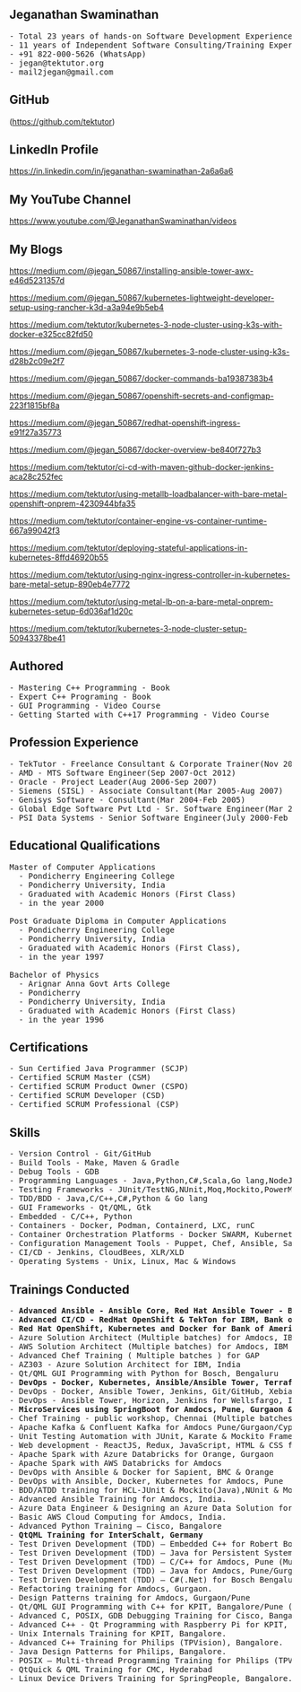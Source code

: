 ## Jeganathan Swaminathan
<pre>
- Total 23 years of hands-on Software Development Experience 
- 11 years of Independent Software Consulting/Training Experience
- +91 822-000-5626 (WhatsApp) 
- jegan@tektutor.org 
- mail2jegan@gmail.com 
</pre>

## GitHub
(https://github.com/tektutor)

## LinkedIn Profile
https://in.linkedin.com/in/jeganathan-swaminathan-2a6a6a6 

## My YouTube Channel 
https://www.youtube.com/@JeganathanSwaminathan/videos

## My Blogs

https://medium.com/@jegan_50867/installing-ansible-tower-awx-e46d5231357d

https://medium.com/@jegan_50867/kubernetes-lightweight-developer-setup-using-rancher-k3d-a3a94e9b5eb4

https://medium.com/tektutor/kubernetes-3-node-cluster-using-k3s-with-docker-e325cc82fd50

https://medium.com/@jegan_50867/kubernetes-3-node-cluster-using-k3s-d28b2c09e2f7

https://medium.com/@jegan_50867/docker-commands-ba19387383b4

https://medium.com/@jegan_50867/openshift-secrets-and-configmap-223f1815bf8a

https://medium.com/@jegan_50867/redhat-openshift-ingress-e91f27a35773

https://medium.com/@jegan_50867/docker-overview-be840f727b3

https://medium.com/tektutor/ci-cd-with-maven-github-docker-jenkins-aca28c252fec

https://medium.com/tektutor/using-metallb-loadbalancer-with-bare-metal-openshift-onprem-4230944bfa35

https://medium.com/tektutor/container-engine-vs-container-runtime-667a99042f3

https://medium.com/tektutor/deploying-stateful-applications-in-kubernetes-8ffd46920b55

https://medium.com/tektutor/using-nginx-ingress-controller-in-kubernetes-bare-metal-setup-890eb4e7772

https://medium.com/tektutor/using-metal-lb-on-a-bare-metal-onprem-kubernetes-setup-6d036af1d20c

https://medium.com/tektutor/kubernetes-3-node-cluster-setup-50943378be41

## Authored
<pre>
- Mastering C++ Programming - Book
- Expert C++ Programing - Book
- GUI Programming - Video Course
- Getting Started with C++17 Programming - Video Course
</pre>

## Profession Experience
<pre>
- TekTutor - Freelance Consultant & Corporate Trainer(Nov 2012-Till date)
- AMD - MTS Software Engineer(Sep 2007-Oct 2012)
- Oracle - Project Leader(Aug 2006-Sep 2007)
- Siemens (SISL) - Associate Consultant(Mar 2005-Aug 2007)
- Genisys Software - Consultant(Mar 2004-Feb 2005)
- Global Edge Software Pvt Ltd - Sr. Software Engineer(Mar 2003-Mar 2004)
- PSI Data Systems - Senior Software Engineer(July 2000-Feb 2003)
</pre>

## Educational Qualifications
<pre>
Master of Computer Applications 
  - Pondicherry Engineering College
  - Pondicherry University, India
  - Graduated with Academic Honors (First Class)
  - in the year 2000 
  
Post Graduate Diploma in Computer Applications 
  - Pondicherry Engineering College
  - Pondicherry University, India
  - Graduated with Academic Honors (First Class), 
  - in the year 1997
  
Bachelor of Physics 
  - Arignar Anna Govt Arts College 
  - Pondicherry
  - Pondicherry University, India
  - Graduated with Academic Honors (First Class) 
  - in the year 1996
</pre>

## Certifications 
<pre>
- Sun Certified Java Programmer (SCJP) 
- Certified SCRUM Master (CSM) 
- Certified SCRUM Product Owner (CSPO) 
- Certified SCRUM Developer (CSD) 
- Certified SCRUM Professional (CSP) 
</pre>

## Skills
<pre>
- Version Control - Git/GitHub
- Build Tools - Make, Maven & Gradle
- Debug Tools - GDB
- Programming Languages - Java,Python,C#,Scala,Go lang,NodeJS,AngularJS,TypeScript,C/C++ & Visual C++(MFC)
- Testing Frameworks - JUnit/TestNG,NUnit,Moq,Mockito,PowerMock,Google Test, Google Mock, Jasmine/Karma & PyTest
- TDD/BDD - Java,C/C++,C#,Python & Go lang
- GUI Frameworks - Qt/QML, Gtk
- Embedded - C/C++, Python
- Containers - Docker, Podman, Containerd, LXC, runC
- Container Orchestration Platforms - Docker SWARM, Kubernetes, Red Hat OpenShift
- Configuration Management Tools - Puppet, Chef, Ansible, Salt/SaltStack
- CI/CD - Jenkins, CloudBees, XLR/XLD
- Operating Systems - Unix, Linux, Mac & Windows
</pre>

## Trainings Conducted
<pre>
- <b>Advanced Ansible - Ansible Core, Red Hat Ansible Tower - Bank Of America, Amdocs, Wellsfargo (Multiple batches)</b>
- <b>Advanced CI/CD - RedHat OpenShift & TekTon for IBM, Bank of America (Multiple batches)</b>
- <b>Red Hat OpenShift, Kubernetes and Docker for Bank of America (Multiple batches)</b>
- Azure Solution Architect (Multiple batches) for Amdocs, IBM
- AWS Solution Architect (Multiple batches) for Amdocs, IBM
- Advanced Chef Training ( Multiple batches ) for GAP 
- AZ303 - Azure Solution Architect for IBM, India 
- Qt/QML GUI Programming with Python for Bosch, Bengaluru
- <b>DevOps - Docker, Kubernetes, Ansible/Ansible Tower, Terraform for IBM, US</b>
- DevOps - Docker, Ansible Tower, Jenkins, Git/GitHub, XebiaLabs XLR & XLD for Bank of America, India 
- DevOps - Ansible Tower, Horizon, Jenkins for Wellsfargo, India 
- <b>MicroServices using SpringBoot for Amdocs, Pune, Gurgaon & Cyprus (Multiple batches)</b>
- Chef Training - public workshop, Chennai (Multiple batches) 
- Apache Kafka & Confluent Kafka for Amdocs Pune/Gurgaon/Cyprus 
- Unit Testing Automation with JUnit, Karate & Mockito Frameworks multiple batches for Amdocs 
- Web development - ReactJS, Redux, JavaScript, HTML & CSS for Amdocs, Pune. Gurgaon, Cyprus (Multiple Batches) 
- Apache Spark with Azure Databricks for Orange, Gurgaon
- Apache Spark with AWS Databricks for Amdocs 
- DevOps with Ansible & Docker for Sapient, BMC & Orange
- DevOps with Ansible, Docker, Kubernetes for Amdocs, Pune
- BDD/ATDD training for HCL-JUnit & Mockito(Java),NUnit & Moq(C#) and Jasmine & Karma (Angular 2.0, NodeJS & MongoDB) 
- Advanced Ansible Training for Amdocs, India. 
- Azure Data Engineer & Designing an Azure Data Solution for Amdocs, India 
- Basic AWS Cloud Computing for Amdocs, India.   
- Advanced Python Training – Cisco, Bangalore 
- <b>QtQML Training for InterSchalt, Germany</b>
- Test Driven Development (TDD) – Embedded C++ for Robert Bosch, Coimbatore
- Test Driven Development (TDD) – Java for Persistent Systems, Pune 
- Test Driven Development (TDD) – C/C++ for Amdocs, Pune (Multiple Batches) 
- Test Driven Development (TDD) – Java for Amdocs, Pune/Gurgaon/Cyprus/Penang (150+ Batches) 
- Test Driven Development (TDD) – C#(.Net) for Bosch Bengaluru
- Refactoring training for Amdocs, Gurgaon. 
- Design Patterns training for Amdocs, Gurgaon/Pune
- Qt/QML GUI Programming with C++ for KPIT, Bangalore/Pune (Multiple batches) 
- Advanced C, POSIX, GDB Debugging Training for Cisco, Bangalore
- Advanced C++ - Qt Programming with Raspberry Pi for KPIT, Bangalore
- Unix Internals Training for KPIT, Bangalore. 
- Advanced C++ Training for Philips (TPVision), Bangalore. 
- Java Design Patterns for Philips, Bangalore. 
- POSIX – Multi-thread Programming Training for Philips (TPVision), Bangalore
- QtQuick & QML Training for CMC, Hyderabad 
- Linux Device Drivers Training for SpringPeople, Bangalore. 
</pre>
